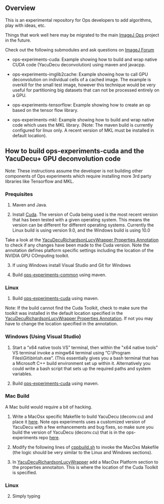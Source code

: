 ## Overview

This is an experimental repository for Ops developers
to add algorithms, play with ideas, etc.

Things that work well here may be migrated to the main [ImageJ
Ops](https://github.com/imagej/imagej-ops) project in the future.

Check out the following submodules and ask questions on [ImageJ Forum](http://forum.imagej.net/)

* ops-experiments-cuda: Example showing how to build and wrap native CUDA code (YacuDecu deconvolution) using maven and javacpp.  

* ops-experiments-imglib2cache: Example showing how to call GPU deconvolution on individual cells of a cached image.  The example is overkill for the small test image, however this technique would be very useful for partitioning big datasets that can not be processed entirely on a GPU.  

* ops-experiments-tensorflow: Example showing how to create an op based on the tensor flow library. 

* ops-experiments-mkl: Example showing how to build and wrap native code which uses the MKL library. (Note: The maven build is currently configured for linux only. A recent version of MKL must be installed in default location). 

## How to build ops-experiments-cuda and the YacuDecu+ GPU deconvolution code

Note:  These instructions assume the developer is not building other components of Ops experiments which require installing more 3rd party libraries like Tensorflow and MKL.  

### Prequisites
1.  Maven and Java. 

2. Install [Cuda](https://developer.nvidia.com/cuda-downloads).  The version of Cuda being used is the most recent version that has been tested with a given operating system.  This means the version can be different for different operating systems.  Currently the Linux build is using version 9.0, and the Windows build is using 10.0 

Take a look at the [YacuDecuRichardsonLucyWrapper Properties Annotation](https://github.com/imagej/ops-experiments/blob/master/ops-experiments-cuda/src/main/java/net/imagej/ops/experiments/filter/deconvolve/YacuDecuRichardsonLucyWrapper.java#L9) to check if any changes have been made to the Cuda version.  Note the annotation defines platform specific settings including the location of the NVIDIA GPU COmputing toolkit. 

3.  If using Windows install Visual Studio and Git for Windows 

4.  Build [ops-experiments-common](https://github.com/imagej/ops-experiments/tree/master/ops-experiments-common) using maven. 

### Linux

1.  Build [ops-experiments-cuda](https://github.com/imagej/ops-experiments/tree/master/ops-experiments-cuda) using maven. 

Note:  If the build cannot find the Cuda Toolkit, check to make sure the toolkit was installed in the default location specified in the [YacuDecuRichardsonLucyWrapper Properties Annotation](https://github.com/imagej/ops-experiments/blob/master/ops-experiments-cuda/src/main/java/net/imagej/ops/experiments/filter/deconvolve/YacuDecuRichardsonLucyWrapper.java#L9).  If not you may have to change the location specified in the annotation. 

### Windows (Using Visual Studio)

1.  Start a “x64 native tools VS” terminal, then within the "x64 native tools" VS terminal invoke a mingw64 terminal using “C:\Program Files\Git\bin\sh.exe”.  (This essentially gives you a bash terminal that has a Microsoft C++ build environment set up within it.  Alternatively you could write a bash script that sets up the required paths and system variables. 

2.  Build [ops-experiments-cuda](https://github.com/imagej/ops-experiments/tree/master/ops-experiments-cuda) using maven. 

### Mac Build 

A Mac build would require a bit of hacking.

1.  Write a MacOsx specific Makefile to build YacuDecu (deconv.cu) and place it [here](https://github.com/imagej/ops-experiments/tree/master/ops-experiments-cuda/native/YacuDecu).  Note ops experiments uses a customized version of YacuDecu with a few enhancements and bug fixes, so make sure you build the version of YacuDecu (deconv.cu) that is in the ops-experiments repo [here](https://github.com/imagej/ops-experiments/tree/master/ops-experiments-cuda/native/YacuDecu/src). 

2.  Modify the following lines of [cppbuild.sh](https://github.com/imagej/ops-experiments/blob/master/ops-experiments-cuda/native/YacuDecu/cppbuild.sh#L26) to invoke the MacOxs Makefile (the logic should be very similar to the Linux and Windows sections).  

3.  In [YacuDecuRichardsonLucyWrapper](https://github.com/imagej/ops-experiments/blob/master/ops-experiments-cuda/src/main/java/net/imagej/ops/experiments/filter/deconvolve/YacuDecuRichardsonLucyWrapper.java) add a MacOsx Platform section to the properties annotaiton.  This is where the location of the Cuda Toolkit is specified.  



### Linux
2.  Simply typing 
